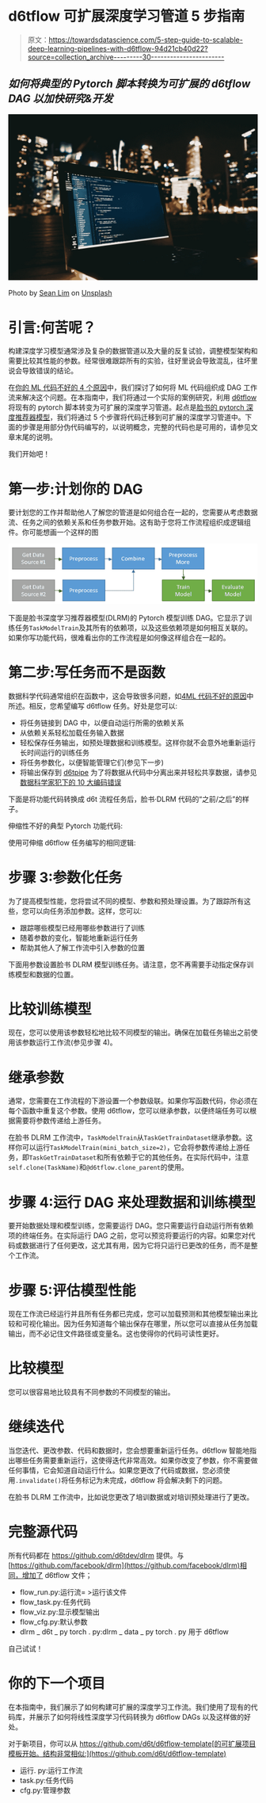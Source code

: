 # d6tflow 可扩展深度学习管道 5 步指南

> 原文：<https://towardsdatascience.com/5-step-guide-to-scalable-deep-learning-pipelines-with-d6tflow-94d21cb40d22?source=collection_archive---------30----------------------->

## *如何将典型的 Pytorch 脚本转换为可扩展的 d6tflow DAG 以加快研究&开发*

![](img/515b28a00ff048bb374dce04776f7b8c.png)

Photo by [Sean Lim](https://unsplash.com/@seanlimm?utm_source=medium&utm_medium=referral) on [Unsplash](https://unsplash.com?utm_source=medium&utm_medium=referral)

# 引言:何苦呢？

构建深度学习模型通常涉及复杂的数据管道以及大量的反复试验，调整模型架构和需要比较其性能的参数。经常很难跟踪所有的实验，往好里说会导致混乱，往坏里说会导致错误的结论。

在[你的 ML 代码不好的 4 个原因](/4-reasons-why-your-machine-learning-code-is-probably-bad-c291752e4953)中，我们探讨了如何将 ML 代码组织成 DAG 工作流来解决这个问题。在本指南中，我们将通过一个实际的案例研究，利用 [d6tflow](https://github.com/d6t/d6tflow) 将现有的 pytorch 脚本转变为可扩展的深度学习管道。起点是[脸书的 pytorch 深度推荐器模型](https://github.com/facebookresearch/dlrm)，我们将通过 5 个步骤将代码迁移到可扩展的深度学习管道中。下面的步骤是用部分伪代码编写的，以说明概念，完整的代码也是可用的，请参见文章末尾的说明。

我们开始吧！

# 第一步:计划你的 DAG

要计划您的工作并帮助他人了解您的管道是如何组合在一起的，您需要从考虑数据流、任务之间的依赖关系和任务参数开始。这有助于您将工作流程组织成逻辑组件。你可能想画一个这样的图

![](img/ce2e233968c317b8ecbaafba07fddd12.png)

下面是脸书深度学习推荐器模型(DLRM)的 Pytorch 模型训练 DAG。它显示了训练任务`TaskModelTrain`及其所有的依赖项，以及这些依赖项是如何相互关联的。如果你写功能代码，很难看出你的工作流程是如何像这样组合在一起的。

# 第二步:写任务而不是函数

数据科学代码通常组织在函数中，这会导致很多问题，如[4ML 代码不好的原因](/4-reasons-why-your-machine-learning-code-is-probably-bad-c291752e4953)中所述。相反，您希望编写 d6tflow 任务。好处是您可以:

*   将任务链接到 DAG 中，以便自动运行所需的依赖关系
*   从依赖关系轻松加载任务输入数据
*   轻松保存任务输出，如预处理数据和训练模型。这样你就不会意外地重新运行长时间运行的训练任务
*   将任务参数化，以便智能管理它们(参见下一步)
*   将输出保存到 [d6tpipe](https://github.com/d6t/d6tpipe) 为了将数据从代码中分离出来并轻松共享数据，请参见[数据科学家犯下的 10 大编码错误](/top-10-coding-mistakes-made-by-data-scientists-bb5bc82faaee)

下面是将功能代码转换成 d6t 流程任务后，脸书·DLRM 代码的“之前/之后”的样子。

伸缩性不好的典型 Pytorch 功能代码:

使用可伸缩 d6tflow 任务编写的相同逻辑:

# 步骤 3:参数化任务

为了提高模型性能，您将尝试不同的模型、参数和预处理设置。为了跟踪所有这些，您可以向任务添加参数。这样，您可以:

*   跟踪哪些模型已经用哪些参数进行了训练
*   随着参数的变化，智能地重新运行任务
*   帮助其他人了解工作流中引入参数的位置

下面用参数设置脸书 DLRM 模型训练任务。请注意，您不再需要手动指定保存训练模型和数据的位置。

# 比较训练模型

现在，您可以使用该参数轻松地比较不同模型的输出。确保在加载任务输出之前使用该参数运行工作流(参见步骤 4)。

# 继承参数

通常，您需要在工作流程的下游设置一个参数级联。如果你写函数代码，你必须在每个函数中重复这个参数。使用 d6tflow，您可以继承参数，以便终端任务可以根据需要将参数传递给上游任务。

在脸书 DLRM 工作流中，`TaskModelTrain`从`TaskGetTrainDataset`继承参数。这样你可以运行`TaskModelTrain(mini_batch_size=2)`，它会将参数传递给上游任务，即`TaskGetTrainDataset`和所有依赖于它的其他任务。在实际代码中，注意`self.clone(TaskName)`和`@d6tflow.clone_parent`的使用。

# 步骤 4:运行 DAG 来处理数据和训练模型

要开始数据处理和模型训练，您需要运行 DAG。您只需要运行自动运行所有依赖项的终端任务。在实际运行 DAG 之前，您可以预览将要运行的内容。如果您对代码或数据进行了任何更改，这尤其有用，因为它将只运行已更改的任务，而不是整个工作流。

# 步骤 5:评估模型性能

现在工作流已经运行并且所有任务都已完成，您可以加载预测和其他模型输出来比较和可视化输出。因为任务知道每个输出保存在哪里，所以您可以直接从任务加载输出，而不必记住文件路径或变量名。这也使得你的代码可读性更好。

# 比较模型

您可以很容易地比较具有不同参数的不同模型的输出。

# 继续迭代

当您迭代、更改参数、代码和数据时，您会想要重新运行任务。d6tflow 智能地指出哪些任务需要重新运行，这使得迭代非常高效。如果你改变了参数，你不需要做任何事情，它会知道自动运行什么。如果您更改了代码或数据，您必须使用`.invalidate()`将任务标记为未完成，d6tflow 将会解决剩下的问题。

在脸书 DLRM 工作流中，比如说您更改了培训数据或对培训预处理进行了更改。

# 完整源代码

所有代码都在 https://github.com/d6tdev/dlrm 提供。与[https://github.com/facebook/dlrm](https://github.com/facebook/dlrm)相同，增加了 d6tflow 文件；

*   flow_run.py:运行流= >运行该文件
*   flow_task.py:任务代码
*   flow_viz.py:显示模型输出
*   flow_cfg.py:默认参数
*   dlrm _ d6t _ py torch . py:dlrm _ data _ py torch . py 用于 d6tflow

自己试试！

# 你的下一个项目

在本指南中，我们展示了如何构建可扩展的深度学习工作流。我们使用了现有的代码库，并展示了如何将线性深度学习代码转换为 d6tflow DAGs 以及这样做的好处。

对于新项目，你可以从 https://github.com/d6t/d6tflow-template[的可扩展项目模板开始。结构非常相似:](https://github.com/d6t/d6tflow-template)

*   运行. py:运行工作流
*   task.py:任务代码
*   cfg.py:管理参数